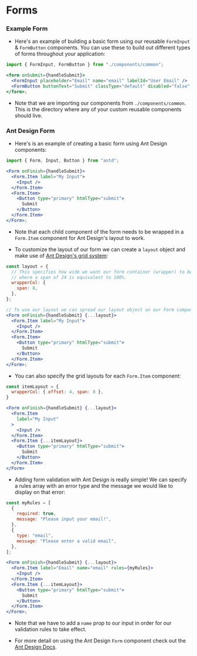 # Forms

### Example Form

- Here's an example of building a basic form using our reusable `FormInput` & `FormButton` components. You can use these to build out different types of forms throughout your application:

```jsx
import { FormInput, FormButton } from "./components/common";

<form onSubmit={handleSubmit}>
  <FormInput placeholder="Email" name="email" labelId="User Email" />
  <FormButton buttonText="Submit" classType="default" disabled="false" />
</form>;
```

- Note that we are importing our components from `./components/common`. This is the directory where any of your custom reusable components should live.

### Ant Design Form

- Here's is an example of creating a basic form using Ant Design components:

```jsx
import { Form, Input, Button } from "antd";

<Form onFinish={handleSubmit}>
  <Form.Item label="My Input">
    <Input />
  </Form.Item>
  <Form.Item>
    <Button type="primary" htmlType="submit">
      Submit
    </Button>
  </Form.Item>
</Form>;
```

- Note that each child component of the form needs to be wrapped in a `Form.Item` component for Ant Design's layout to work.

- To customize the layout of our form we can create a `layout` object and make use of <a href="https://ant.design/components/grid/" target="_blank">Ant Design's grid system</a>:

```jsx
const layout = {
  // This specifies how wide we want our form container (wrapper) to be,
  // where a span of 24 is equivalent to 100%.
  wrapperCol: {
    span: 8,
  },
};

// To use our layout we can spread our layout object on our Form component:
<Form onFinish={handleSubmit} {...layout}>
  <Form.Item label="My Input">
    <Input />
  </Form.Item>
  <Form.Item>
    <Button type="primary" htmlType="submit">
      Submit
    </Button>
  </Form.Item>
</Form>;
```

- You can also specify the grid layouts for each `Form.Item` component:

```jsx
const itemLayout = {
  wrapperCol: { offset: 4, span: 8 },
}

<Form onFinish={handleSubmit} {...layout}>
  <Form.Item
    label="My Input"
  >
    <Input />
  </Form.Item>
  <Form.Item {...itemLayout}>
    <Button type="primary" htmlType="submit">
      Submit
    </Button>
  </Form.Item>
</Form>
```

- Adding form validation with Ant Design is really simple! We can specify a rules array with an error type and the message we would like to display on that error:

```jsx
const myRules = [
  {
    required: true,
    message: "Please input your email!",
  },
  {
    type: "email",
    message: "Please enter a valid email",
  },
];

<Form onFinish={handleSubmit} {...layout}>
  <Form.Item label="Email" name="email" rules={myRules}>
    <Input />
  </Form.Item>
  <Form.Item {...itemLayout}>
    <Button type="primary" htmlType="submit">
      Submit
    </Button>
  </Form.Item>
</Form>;
```

- Note that we have to add a `name` prop to our input in order for our validation rules to take effect.

- For more detail on using the Ant Design `Form` component check out the <a href="https://ant.design/components/form/" target="_blank">Ant Design Docs</a>.
